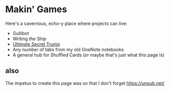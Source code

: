 # Makin' Games

Here's a cavernous, echo-y place where projects can live:

- Gullibot
- Writing the Ship
- [Ultimate Secret Trump](be41a368-ece7-4e79-a3cf-dbfbb6fd4939.md)
- Any number of tabs from my old OneNote notebooks
- A general hub for Shuffled Cards (or maybe that's just what this page is)

## also

The impetus to create this page was so that I don't forget https://unpub.net/
